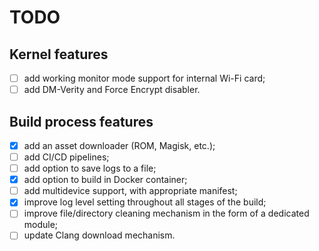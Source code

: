 # TODO

## Kernel features

- [ ] add working monitor mode support for internal Wi-Fi card;
- [ ] add DM-Verity and Force Encrypt disabler.

## Build process features

- [x] add an asset downloader (ROM, Magisk, etc.);
- [ ] add CI/CD pipelines;
- [ ] add option to save logs to a file;
- [x] add option to build in Docker container;
- [ ] add multidevice support, with appropriate manifest;
- [x] improve log level setting throughout all stages of the build;
- [ ] improve file/directory cleaning mechanism in the form of a dedicated module;
- [ ] update Clang download mechanism.

